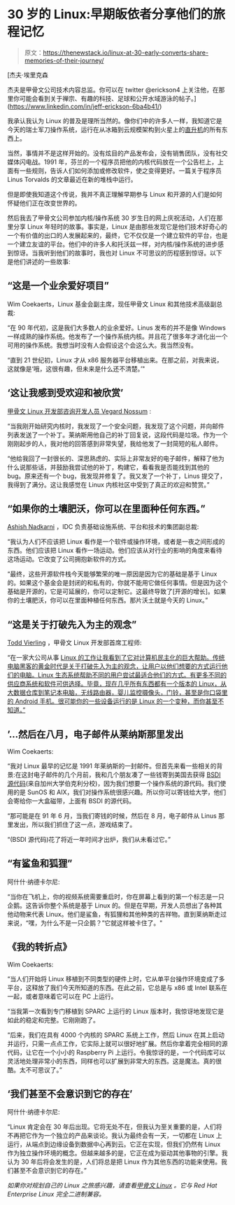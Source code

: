 # 30 岁的 Linux:早期皈依者分享他们的旅程记忆

> 原文：<https://thenewstack.io/linux-at-30-early-converts-share-memories-of-their-journey/>

[](https://www.linkedin.com/in/jeff-erickson-6ba4b41/)

 [杰夫·埃里克森

杰夫是甲骨文公司技术内容总监。你可以在 twitter @erickson4 上关注他，在那里你可能会看到关于禅宗、有趣的科技、足球和公开水域游泳的帖子。](https://www.linkedin.com/in/jeff-erickson-6ba4b41/) [](https://www.linkedin.com/in/jeff-erickson-6ba4b41/)

我承认我认为 Linux 的普及是理所当然的。像你们中的许多人一样，我知道它是今天的瑞士军刀操作系统，运行在从冰箱到云规模架构到火星上的[直升机](https://www.zdnet.com/article/flying-on-mars-fueled-with-open-source-software/)的所有东西上。

当然，事情并不是这样开始的。没有炫目的产品发布会，没有销售团队，没有社交媒体闪电战。1991 年，芬兰的一个程序员把他的内核代码放在一个公告栏上，上面有一些规则，告诉人们如何添加或修改软件，使之变得更好。一篇关于程序员 Linus Torvalds 的文章最近在新的堆栈中运行。

但是即使我知道这个传说，我并不真正理解早期参与 Linux 和开源的人们是如何怀疑他们正在改变世界的。

然后我去了甲骨文公司参加内核/操作系统 30 岁生日的网上庆祝活动，人们在那里分享 Linux 年轻时的故事。事实是，Linux 是由那些发现它是他们技术好奇心的一个有价值的出口的人发展起来的，最终，它不仅仅是一个建立软件的平台，也是一个建立友谊的平台。他们中的许多人和托沃兹一样，对内核/操作系统的进步感到惊讶。当我听到他们的故事时，我也对 Linux 不可思议的历程感到惊讶。以下是他们讲述的一些故事:

## **“这是一个业余爱好项目”**

Wim Coekaerts，Linux 基金会副主席，现任甲骨文 Linux 和其他技术高级副总裁:

“在 90 年代初，这是我们大多数人的业余爱好。Linus 发布的并不是像 Windows 一样成熟的操作系统。他发布了一个操作系统内核。并且花了很多年才进化出一个可用的操作系统。我想当时没有人会假设这个会这么大。我当然没有。

“直到 21 世纪初，Linux 才从 x86 服务器平台移植出来。在那之前，对我来说，这就像是‘哦，这很有趣，但未来是什么还不清楚。’"

## **‘这让我感到受欢迎和被欣赏’**

[甲骨文 Linux 开发部咨询开发人员 Vegard Nossum](https://twitter.com/vegard_no?lang=en) :

“当我刚开始研究内核时，我发现了一个安全问题，我发现了这个问题，并向邮件列表发送了一个补丁。莱纳斯用他自己的补丁回复说，这段代码是垃圾。作为一个刚刚起步的人，我对他的回答感到非常失望，我给他发了一封简短的私人邮件。

“他给我回了一封很长的、深思熟虑的、实际上非常友好的电子邮件，解释了他为什么说那些话，并鼓励我尝试他的补丁，构建它，看看我是否能找到其他的 bug。原来还有一个 bug，我发现并修复了。我又发了一个补丁，Linus 提交了，我得到了满分。这让我感觉在 Linux 内核社区中受到了真正的欢迎和赞赏。”

## **“如果你的土壤肥沃，你可以在里面种任何东西。”**

[Ashish Nadkarni](https://www.idc.com/getdoc.jsp?containerId=PRF003977) ，IDC 负责基础设施系统、平台和技术的集团副总裁:

“我认为人们不应该把 Linux 看作是一个软件或操作环境，或者是一夜之间形成的东西。他们应该把 Linux 看作一场运动。他们应该从对行业的影响的角度来看待这场运动。它改变了公司拥抱新软件的方式。

“最终，这些开源软件栈今天能够繁荣的唯一原因是因为它的基础是基于 Linux 的。如果这个基金会是封闭的和私有的，你就不能用它做任何事情。但是因为这个基础是开源的，它是可延展的，你可以定制它。这最终导致了[开源的增长]。如果你的土壤肥沃，你可以在里面种植任何东西。那片沃土就是今天的 Linux。”

## **“这是关于打破先入为主的观念”**

[Todd Vierling](https://www.linkedin.com/in/tvierling/) ，甲骨文 Linux 开发部首席工程师:

“在一家大公司从事 [Linux 的工作让我看到了它对计算机民主化的巨大帮助。传统电脑黑客的黄金时代是关于打破先入为主的观念，让用户以他们想要的方式运行他们的电脑。Linux 生态系统帮助不同的用户尝试最适合他们的方式。有更多不同的供应商系统和](https://www.oracle.com/linux/?source=:ex:pw:::::LinuxB&SC=:ex:pw:::::LinuxB&pcode=)[软件可供选择。毕竟，现在几乎所有东西都有一个版本的 Linux，从大数据仓库到笔记本电脑，无线路由器，婴儿监控摄像头，门铃，甚至是你口袋里的 Android 手机。很可能你的一些设备运行的是 Linux 的一个变种，而你甚至不知道。”](https://opensource.oracle.com/?source=:ex:pw:::::LinuxC&SC=:ex:pw:::::LinuxC&pcode=)

## **’…然后在八月，电子邮件从莱纳斯那里发出**

Wim Coekaerts:

“我对 Linux 最早的记忆是 1991 年莱纳斯的一封邮件。但首先来看一些相关的背景:在这封电子邮件的几个月前，我和几个朋友凑了一些钱寄到美国去获得 [BSDI 源代码](https://github.com/weiss/original-bsd)(来自加州大学伯克利分校)，因为我们想要一个操作系统的源代码。我们使用的是 SunOS 和 AIX，我们对操作系统很感兴趣。所以你可以寄钱给大学，他们会寄给你一大盒磁带，上面有 BSDI 的源代码。

“那可能是在 91 年 6 月，当我们寄钱的时候，然后在 8 月，电子邮件从 Linus 那里发出，所以我们抓住了这一点，游戏结束了。

“(BSDI 源代码)花了将近一年时间才出炉，我们从未看过它。”

## **“有鲨鱼和狐狸”**

阿什什·纳德卡尔尼:

“当你在飞机上，你的视频系统需要重启时，你在屏幕上看到的第一个标志是一只企鹅。这告诉你整个系统是基于 Linux 的。但是在早期，开发人员想出了各种其他动物来代表 Linux。他们是鲨鱼，有狐狸和其他种类的吉祥物。直到莱纳斯走过来说，“嘿，为什么不是一只企鹅？”它就这样被卡住了。"

## **《我的转折点》**

Wim Coekaerts:

“当人们开始将 Linux 移植到不同类型的硬件上时，它从单平台操作环境变成了多平台，这释放了我们今天所知道的东西。在此之前，它总是与 x86 或 Intel 联系在一起，或者意味着它可以在 PC 上运行。

“当我第一次看到专门移植到 SPARC 上运行的 Linux 版本时，我惊讶地发现它是如此的稳定和完整。它刚刚跑了。

“后来，我们在具有 4000 个内核的 SPARC 系统上工作，然后 Linux 在其上启动并运行，只需一点点工作，它实际上就可以很好地扩展。然后你拿着完全相同的源代码，让它在一个小小的 Raspberry Pi 上运行。令我惊讶的是，一个代码库可以灵活地处理非常小的东西，同样也可以扩展到非常大的东西。这是魔法。真的很酷。太不可思议了。”

## **‘我们甚至不会意识到它的存在’**

阿什什·纳德卡尔尼:

“Linux 肯定会在 30 年后出现。它将无处不在，但我认为至关重要的是，人们将不再把它作为一个独立的产品来谈论。我认为最终会有一天，一切都在 Linux 上运行，从端点到边缘设备到数据中心再到云。它正在实现，但我们仍然有 Linux 作为独立操作环境的概念。但越来越多的是，它正在成为驱动其他事物的引擎。我认为 30 年后将会发生的是，人们将总是把 Linux 作为其他东西的功能来使用。我们甚至不会意识到它的存在。”

*如果你对规划自己的 Linux 之旅感兴趣，请查看[甲骨文 Linux](https://www.oracle.com/linux/) 。它与 Red Hat Enterprise Linux 完全二进制兼容。*

<svg xmlns:xlink="http://www.w3.org/1999/xlink" viewBox="0 0 68 31" version="1.1"><title>Group</title> <desc>Created with Sketch.</desc></svg>